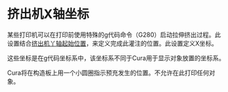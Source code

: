 挤出机X轴坐标
====
某些打印机可以在打印前使用特殊的g代码命令（G280）启动拉伸挤出过程。此设置结合[挤出机丫轴起始位置](extruder_prime_pos_y.md)，来定义完成此灌注的位置。此设置定义X坐标。

这些坐标是在g代码坐标系中，该坐标系不同于Cura用于显示对象放置的坐标系。

Cura将在构造板上用一个小圆圈指示预充发生的位置。不允许在此打印任何对象。
